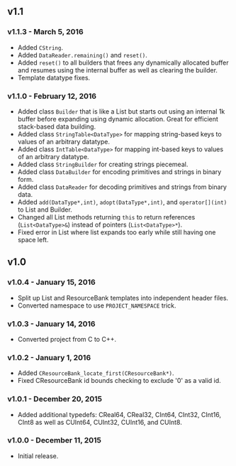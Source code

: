 ## v1.1

### v1.1.3 - March 5, 2016
- Added `CString`.
- Added `DataReader.remaining()` and `reset()`.
- Added `reset()` to all builders that frees any dynamically allocated buffer and resumes using the internal buffer as well as clearing the builder.
- Template datatype fixes.

### v1.1.0 - February 12, 2016
*  Added class `Builder` that is like a List but starts out using an internal 1k buffer before expanding using dynamic allocation.  Great for efficient stack-based data building.
*  Added class `StringTable<DataType>` for mapping string-based keys to values of an arbitrary datatype.
*  Added class `IntTable<DataType>` for mapping int-based keys to values of an arbitrary datatype.
*  Added class `StringBuilder` for creating strings piecemeal.
*  Added class `DataBuilder` for encoding primitives and strings in binary form.
*  Added class `DataReader` for decoding primitives and strings from binary data.
*  Added `add(DataType*,int)`, `adopt(DataType*,int)`, and `operator[](int)` to List and Builder.
*  Changed all List methods returning `this` to return references (`List<DataType>&`) instead of pointers (`List<DataType>*`).
*  Fixed error in List where list expands too early while still having one space left.

## v1.0

### v1.0.4 - January 15, 2016
*  Split up List and ResourceBank templates into independent header files.
*  Converted namespace to use `PROJECT_NAMESPACE` trick.

### v1.0.3 - January 14, 2016
*  Converted project from C to C++.

### v1.0.2 - January 1, 2016
*  Added `CResourceBank_locate_first(CResourceBank*)`.
*  Fixed CResourceBank id bounds checking to exclude '0' as a valid id.

### v1.0.1 - December 20, 2015
*  Added additional typedefs: CReal64, CReal32, CInt64, CInt32, CInt16, CInt8 as well as CUInt64, CUInt32, CUInt16, and CUInt8.

### v1.0.0 - December 11, 2015
*  Initial release.
